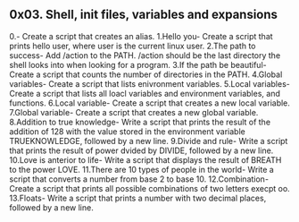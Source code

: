 ## 0x03. Shell, init files, variables and expansions
 0.<o>- Create a script that creates an alias.
 1.Hello you- Create a script that prints hello user, where user is the current linux user.
 2.The path to success- Add /action to the PATH. /action should be the last directory the shell looks into when looking for a program.
 3.If the path be beautiful- Create a script that counts the number of directories in the PATH.
 4.Global variables- Create a script that lists enivronment variables.
 5.Local variables- Create a script that lists all loacl variables and environment variables, and functions.
 6.Local variable- Create a script that creates a new local variable.
 7.Global variable- Create a script that creates a new global variable.
 8.Addition to true knowledge- Write a script that prints the result of the addition of 128 with the value stored in the environment variable TRUEKNOWLEDGE, followed by a new line.
 9.Divide and rule- Write a script that prints the result of power dvided by DIVIDE, followed by a new line.
 10.Love is anterior to life- Write a script that displays the result of BREATH to the power LOVE.
 11.There are 10 types of people in the world- Write a script that converts a number from base 2 to base 10.
 12.Combination- Create a script that prints all possible combinations of two letters execpt oo.
 13.Floats- Write a script that prints a number with two decimal places, followed by a new line.

